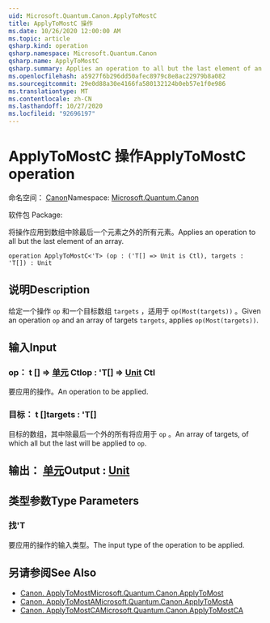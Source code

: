 ```yaml
---
uid: Microsoft.Quantum.Canon.ApplyToMostC
title: ApplyToMostC 操作
ms.date: 10/26/2020 12:00:00 AM
ms.topic: article
qsharp.kind: operation
qsharp.namespace: Microsoft.Quantum.Canon
qsharp.name: ApplyToMostC
qsharp.summary: Applies an operation to all but the last element of an array.
ms.openlocfilehash: a5927f6b296dd50afec8979c8e8ac22979b8a082
ms.sourcegitcommit: 29e0d88a30e4166fa580132124b0eb57e1f0e986
ms.translationtype: MT
ms.contentlocale: zh-CN
ms.lasthandoff: 10/27/2020
ms.locfileid: "92696197"
---
```

# <a name="applytomostc-operation"></a><span data-ttu-id="4c3f3-102">ApplyToMostC 操作</span><span class="sxs-lookup"><span data-stu-id="4c3f3-102">ApplyToMostC operation</span></span>

<span data-ttu-id="4c3f3-103">命名空间： [Canon](xref:Microsoft.Quantum.Canon)</span><span class="sxs-lookup"><span data-stu-id="4c3f3-103">Namespace: [Microsoft.Quantum.Canon](xref:Microsoft.Quantum.Canon)</span></span>

<span data-ttu-id="4c3f3-104">软件包 [](https://nuget.org/packages/)</span><span class="sxs-lookup"><span data-stu-id="4c3f3-104">Package: [](https://nuget.org/packages/)</span></span>


<span data-ttu-id="4c3f3-105">将操作应用到数组中除最后一个元素之外的所有元素。</span><span class="sxs-lookup"><span data-stu-id="4c3f3-105">Applies an operation to all but the last element of an array.</span></span>

```qsharp
operation ApplyToMostC<'T> (op : ('T[] => Unit is Ctl), targets : 'T[]) : Unit
```


## <a name="description"></a><span data-ttu-id="4c3f3-106">说明</span><span class="sxs-lookup"><span data-stu-id="4c3f3-106">Description</span></span>

<span data-ttu-id="4c3f3-107">给定一个操作 `op` 和一个目标数组 `targets` ，适用于 `op(Most(targets))` 。</span><span class="sxs-lookup"><span data-stu-id="4c3f3-107">Given an operation `op` and an array of targets `targets`, applies `op(Most(targets))`.</span></span>

## <a name="input"></a><span data-ttu-id="4c3f3-108">输入</span><span class="sxs-lookup"><span data-stu-id="4c3f3-108">Input</span></span>

### <a name="op--t--unit-ctl"></a><span data-ttu-id="4c3f3-109">op： t [] => [单元](xref:microsoft.quantum.lang-ref.unit) Ctl</span><span class="sxs-lookup"><span data-stu-id="4c3f3-109">op : 'T[] => [Unit](xref:microsoft.quantum.lang-ref.unit) Ctl</span></span>

<span data-ttu-id="4c3f3-110">要应用的操作。</span><span class="sxs-lookup"><span data-stu-id="4c3f3-110">An operation to be applied.</span></span>


### <a name="targets--t"></a><span data-ttu-id="4c3f3-111">目标： t []</span><span class="sxs-lookup"><span data-stu-id="4c3f3-111">targets : 'T[]</span></span>

<span data-ttu-id="4c3f3-112">目标的数组，其中除最后一个外的所有将应用于 `op` 。</span><span class="sxs-lookup"><span data-stu-id="4c3f3-112">An array of targets, of which all but the last will be applied to `op`.</span></span>



## <a name="output--unit"></a><span data-ttu-id="4c3f3-113">输出： [单元](xref:microsoft.quantum.lang-ref.unit)</span><span class="sxs-lookup"><span data-stu-id="4c3f3-113">Output : [Unit](xref:microsoft.quantum.lang-ref.unit)</span></span>



## <a name="type-parameters"></a><span data-ttu-id="4c3f3-114">类型参数</span><span class="sxs-lookup"><span data-stu-id="4c3f3-114">Type Parameters</span></span>

### <a name="t"></a><span data-ttu-id="4c3f3-115">找</span><span class="sxs-lookup"><span data-stu-id="4c3f3-115">'T</span></span>

<span data-ttu-id="4c3f3-116">要应用的操作的输入类型。</span><span class="sxs-lookup"><span data-stu-id="4c3f3-116">The input type of the operation to be applied.</span></span>

## <a name="see-also"></a><span data-ttu-id="4c3f3-117">另请参阅</span><span class="sxs-lookup"><span data-stu-id="4c3f3-117">See Also</span></span>

- [<span data-ttu-id="4c3f3-118">Canon. ApplyToMost</span><span class="sxs-lookup"><span data-stu-id="4c3f3-118">Microsoft.Quantum.Canon.ApplyToMost</span></span>](xref:Microsoft.Quantum.Canon.ApplyToMost)
- [<span data-ttu-id="4c3f3-119">Canon. ApplyToMostA</span><span class="sxs-lookup"><span data-stu-id="4c3f3-119">Microsoft.Quantum.Canon.ApplyToMostA</span></span>](xref:Microsoft.Quantum.Canon.ApplyToMostA)
- [<span data-ttu-id="4c3f3-120">Canon. ApplyToMostCA</span><span class="sxs-lookup"><span data-stu-id="4c3f3-120">Microsoft.Quantum.Canon.ApplyToMostCA</span></span>](xref:Microsoft.Quantum.Canon.ApplyToMostCA)
